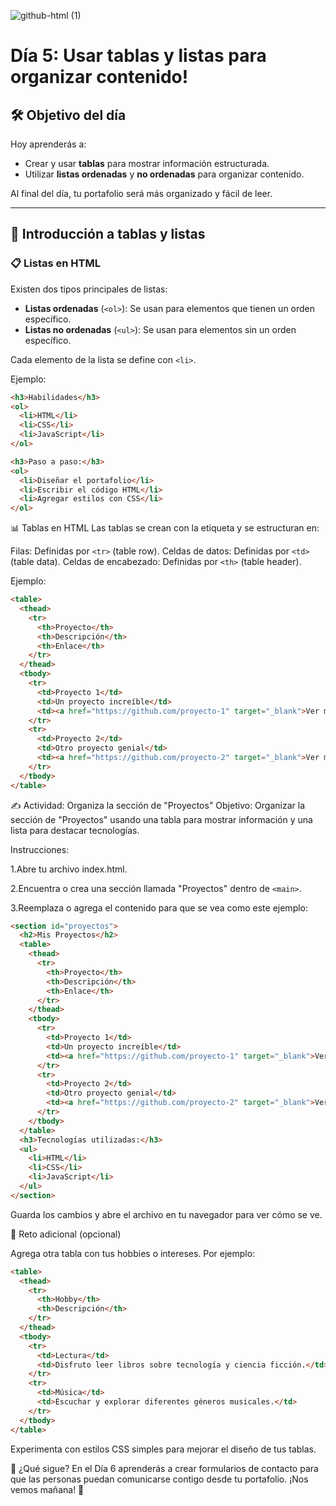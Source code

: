 ![github-html (1)](https://github.com/user-attachments/assets/c9376c64-02bc-4a58-a956-f1fe983fc5f1)

# Día 5: Usar tablas y listas para organizar contenido!
## 🛠️ Objetivo del día

Hoy aprenderás a:
- Crear y usar **tablas** para mostrar información estructurada.
- Utilizar **listas ordenadas** y **no ordenadas** para organizar contenido.

Al final del día, tu portafolio será más organizado y fácil de leer.

---

## 📜 Introducción a tablas y listas

### 📋 Listas en HTML
Existen dos tipos principales de listas:
- **Listas ordenadas** (`<ol>`): Se usan para elementos que tienen un orden específico.
- **Listas no ordenadas** (`<ul>`): Se usan para elementos sin un orden específico.

Cada elemento de la lista se define con `<li>`.

Ejemplo:
```html
<h3>Habilidades</h3>
<ol>
  <li>HTML</li>
  <li>CSS</li>
  <li>JavaScript</li>
</ol>

<h3>Paso a paso:</h3>
<ol>
  <li>Diseñar el portafolio</li>
  <li>Escribir el código HTML</li>
  <li>Agregar estilos con CSS</li>
</ol>
```
📊 Tablas en HTML
Las tablas se crean con la etiqueta <table> y se estructuran en:

Filas: Definidas por `<tr>` (table row).
Celdas de datos: Definidas por `<td>` (table data).
Celdas de encabezado: Definidas por `<th>` (table header).

Ejemplo:

```html
<table>
  <thead>
    <tr>
      <th>Proyecto</th>
      <th>Descripción</th>
      <th>Enlace</th>
    </tr>
  </thead>
  <tbody>
    <tr>
      <td>Proyecto 1</td>
      <td>Un proyecto increíble</td>
      <td><a href="https://github.com/proyecto-1" target="_blank">Ver más</a></td>
    </tr>
    <tr>
      <td>Proyecto 2</td>
      <td>Otro proyecto genial</td>
      <td><a href="https://github.com/proyecto-2" target="_blank">Ver más</a></td>
    </tr>
  </tbody>
</table>
```
✍️ Actividad: Organiza la sección de "Proyectos"
Objetivo:
Organizar la sección de "Proyectos" usando una tabla para mostrar información y una lista para destacar tecnologías.

Instrucciones:

1.Abre tu archivo index.html.

2.Encuentra o crea una sección llamada "Proyectos" dentro de `<main>`.

3.Reemplaza o agrega el contenido para que se vea como este ejemplo:

```html
<section id="proyectos">
  <h2>Mis Proyectos</h2>
  <table>
    <thead>
      <tr>
        <th>Proyecto</th>
        <th>Descripción</th>
        <th>Enlace</th>
      </tr>
    </thead>
    <tbody>
      <tr>
        <td>Proyecto 1</td>
        <td>Un proyecto increíble</td>
        <td><a href="https://github.com/proyecto-1" target="_blank">Ver más</a></td>
      </tr>
      <tr>
        <td>Proyecto 2</td>
        <td>Otro proyecto genial</td>
        <td><a href="https://github.com/proyecto-2" target="_blank">Ver más</a></td>
      </tr>
    </tbody>
  </table>
  <h3>Tecnologías utilizadas:</h3>
  <ul>
    <li>HTML</li>
    <li>CSS</li>
    <li>JavaScript</li>
  </ul>
</section>
```
Guarda los cambios y abre el archivo en tu navegador para ver cómo se ve.

🌟 Reto adicional (opcional)

Agrega otra tabla con tus hobbies o intereses. Por ejemplo:

```html
<table>
  <thead>
    <tr>
      <th>Hobby</th>
      <th>Descripción</th>
    </tr>
  </thead>
  <tbody>
    <tr>
      <td>Lectura</td>
      <td>Disfruto leer libros sobre tecnología y ciencia ficción.</td>
    </tr>
    <tr>
      <td>Música</td>
      <td>Escuchar y explorar diferentes géneros musicales.</td>
    </tr>
  </tbody>
</table>
```
Experimenta con estilos CSS simples para mejorar el diseño de tus tablas.

🌱 ¿Qué sigue?
En el Día 6 aprenderás a crear formularios de contacto para que las personas puedan comunicarse contigo desde tu portafolio. ¡Nos vemos mañana! 🚀
